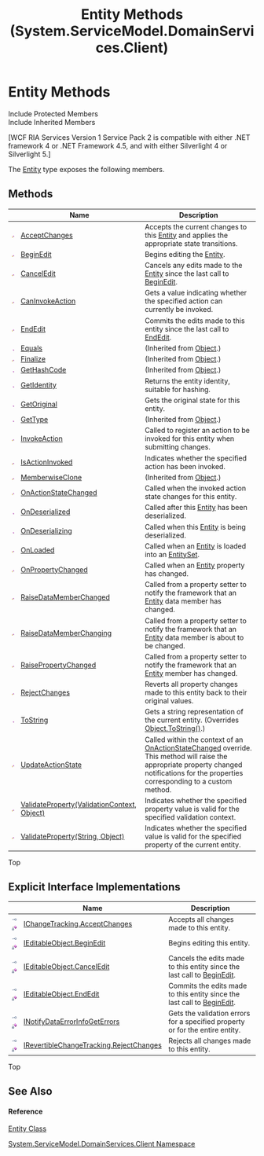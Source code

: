 ﻿---
title: Entity Methods (System.ServiceModel.DomainServices.Client)
TOCTitle: Entity Methods
ms:assetid: Methods.T:System.ServiceModel.DomainServices.Client.Entity
ms:mtpsurl: https://msdn.microsoft.com/en-us/library/system.servicemodel.domainservices.client.entity_methods(v=VS.91)
ms:contentKeyID: 28755507
ms.date: 01/27/2012
mtps_version: v=VS.91
---

# Entity Methods

Include Protected Members  
Include Inherited Members  

\[WCF RIA Services Version 1 Service Pack 2 is compatible with either .NET framework 4 or .NET Framework 4.5, and with either Silverlight 4 or Silverlight 5.\]

The [Entity](ff422907\(v=vs.91\).md) type exposes the following members.

## Methods

<table>
<thead>
<tr class="header">
<th> </th>
<th>Name</th>
<th>Description</th>
</tr>
</thead>
<tbody>
<tr class="odd">
<td><img src="images\Ff422600.protmethod(en-us,VS.91).gif" title="Protected method" alt="Protected method" /></td>
<td><a href="ff423117(v=vs.91).md">AcceptChanges</a></td>
<td>Accepts the current changes to this <a href="ff422907(v=vs.91).md">Entity</a> and applies the appropriate state transitions.</td>
</tr>
<tr class="even">
<td><img src="images\Ff422600.protmethod(en-us,VS.91).gif" title="Protected method" alt="Protected method" /></td>
<td><a href="ff422920(v=vs.91).md">BeginEdit</a></td>
<td>Begins editing the <a href="ff422907(v=vs.91).md">Entity</a>.</td>
</tr>
<tr class="odd">
<td><img src="images\Ff422600.protmethod(en-us,VS.91).gif" title="Protected method" alt="Protected method" /></td>
<td><a href="ff422053(v=vs.91).md">CancelEdit</a></td>
<td>Cancels any edits made to the <a href="ff422907(v=vs.91).md">Entity</a> since the last call to <a href="ff422920(v=vs.91).md">BeginEdit</a>.</td>
</tr>
<tr class="even">
<td><img src="images\Ff422600.protmethod(en-us,VS.91).gif" title="Protected method" alt="Protected method" /></td>
<td><a href="ff422924(v=vs.91).md">CanInvokeAction</a></td>
<td>Gets a value indicating whether the specified action can currently be invoked.</td>
</tr>
<tr class="odd">
<td><img src="images\Ff422600.protmethod(en-us,VS.91).gif" title="Protected method" alt="Protected method" /></td>
<td><a href="ff423344(v=vs.91).md">EndEdit</a></td>
<td>Commits the edits made to this entity since the last call to <a href="ff423344(v=vs.91).md">EndEdit</a>.</td>
</tr>
<tr class="even">
<td><img src="images\Ff423329.pubmethod(en-us,VS.91).gif" title="Public method" alt="Public method" /></td>
<td><a href="https://docs.microsoft.com/en-us/dotnet/api/system.object.equals?redirectedfrom=MSDN#System_Object_Equals_System_Object_">Equals</a></td>
<td>(Inherited from <a href="https://msdn.microsoft.com/en-us/library/e5kfa45b">Object</a>.)</td>
</tr>
<tr class="odd">
<td><img src="images\Ff422600.protmethod(en-us,VS.91).gif" title="Protected method" alt="Protected method" /></td>
<td><a href="https://msdn.microsoft.com/en-us/library/4k87zsw7">Finalize</a></td>
<td>(Inherited from <a href="https://msdn.microsoft.com/en-us/library/e5kfa45b">Object</a>.)</td>
</tr>
<tr class="even">
<td><img src="images\Ff423329.pubmethod(en-us,VS.91).gif" title="Public method" alt="Public method" /></td>
<td><a href="https://msdn.microsoft.com/en-us/library/zdee4b3y">GetHashCode</a></td>
<td>(Inherited from <a href="https://msdn.microsoft.com/en-us/library/e5kfa45b">Object</a>.)</td>
</tr>
<tr class="odd">
<td><img src="images\Ff423329.pubmethod(en-us,VS.91).gif" title="Public method" alt="Public method" /></td>
<td><a href="ff423443(v=vs.91).md">GetIdentity</a></td>
<td>Returns the entity identity, suitable for hashing.</td>
</tr>
<tr class="even">
<td><img src="images\Ff423329.pubmethod(en-us,VS.91).gif" title="Public method" alt="Public method" /></td>
<td><a href="ff422776(v=vs.91).md">GetOriginal</a></td>
<td>Gets the original state for this entity.</td>
</tr>
<tr class="odd">
<td><img src="images\Ff423329.pubmethod(en-us,VS.91).gif" title="Public method" alt="Public method" /></td>
<td><a href="https://msdn.microsoft.com/en-us/library/dfwy45w9">GetType</a></td>
<td>(Inherited from <a href="https://msdn.microsoft.com/en-us/library/e5kfa45b">Object</a>.)</td>
</tr>
<tr class="even">
<td><img src="images\Ff422600.protmethod(en-us,VS.91).gif" title="Protected method" alt="Protected method" /></td>
<td><a href="ff422191(v=vs.91).md">InvokeAction</a></td>
<td>Called to register an action to be invoked for this entity when submitting changes.</td>
</tr>
<tr class="odd">
<td><img src="images\Ff422600.protmethod(en-us,VS.91).gif" title="Protected method" alt="Protected method" /></td>
<td><a href="ff422192(v=vs.91).md">IsActionInvoked</a></td>
<td>Indicates whether the specified action has been invoked.</td>
</tr>
<tr class="even">
<td><img src="images\Ff422600.protmethod(en-us,VS.91).gif" title="Protected method" alt="Protected method" /></td>
<td><a href="https://msdn.microsoft.com/en-us/library/57ctke0a">MemberwiseClone</a></td>
<td>(Inherited from <a href="https://msdn.microsoft.com/en-us/library/e5kfa45b">Object</a>.)</td>
</tr>
<tr class="odd">
<td><img src="images\Ff422600.protmethod(en-us,VS.91).gif" title="Protected method" alt="Protected method" /></td>
<td><a href="ff422671(v=vs.91).md">OnActionStateChanged</a></td>
<td>Called when the invoked action state changes for this entity.</td>
</tr>
<tr class="even">
<td><img src="images\Ff423329.pubmethod(en-us,VS.91).gif" title="Public method" alt="Public method" /></td>
<td><a href="ff422658(v=vs.91).md">OnDeserialized</a></td>
<td>Called after this <a href="ff422907(v=vs.91).md">Entity</a> has been deserialized.</td>
</tr>
<tr class="odd">
<td><img src="images\Ff423329.pubmethod(en-us,VS.91).gif" title="Public method" alt="Public method" /></td>
<td><a href="ff422739(v=vs.91).md">OnDeserializing</a></td>
<td>Called when this <a href="ff422907(v=vs.91).md">Entity</a> is being deserialized.</td>
</tr>
<tr class="even">
<td><img src="images\Ff422600.protmethod(en-us,VS.91).gif" title="Protected method" alt="Protected method" /></td>
<td><a href="ff422914(v=vs.91).md">OnLoaded</a></td>
<td>Called when an <a href="ff422907(v=vs.91).md">Entity</a> is loaded into an <a href="ff423164(v=vs.91).md">EntitySet</a>.</td>
</tr>
<tr class="odd">
<td><img src="images\Ff422600.protmethod(en-us,VS.91).gif" title="Protected method" alt="Protected method" /></td>
<td><a href="ff422782(v=vs.91).md">OnPropertyChanged</a></td>
<td>Called when an <a href="ff422907(v=vs.91).md">Entity</a> property has changed.</td>
</tr>
<tr class="even">
<td><img src="images\Ff422600.protmethod(en-us,VS.91).gif" title="Protected method" alt="Protected method" /></td>
<td><a href="ff423101(v=vs.91).md">RaiseDataMemberChanged</a></td>
<td>Called from a property setter to notify the framework that an <a href="ff422907(v=vs.91).md">Entity</a> data member has changed.</td>
</tr>
<tr class="odd">
<td><img src="images\Ff422600.protmethod(en-us,VS.91).gif" title="Protected method" alt="Protected method" /></td>
<td><a href="ff422866(v=vs.91).md">RaiseDataMemberChanging</a></td>
<td>Called from a property setter to notify the framework that an <a href="ff422907(v=vs.91).md">Entity</a> data member is about to be changed.</td>
</tr>
<tr class="even">
<td><img src="images\Ff422600.protmethod(en-us,VS.91).gif" title="Protected method" alt="Protected method" /></td>
<td><a href="ff422629(v=vs.91).md">RaisePropertyChanged</a></td>
<td>Called from a property setter to notify the framework that an <a href="ff422907(v=vs.91).md">Entity</a> member has changed.</td>
</tr>
<tr class="odd">
<td><img src="images\Ff422600.protmethod(en-us,VS.91).gif" title="Protected method" alt="Protected method" /></td>
<td><a href="ff422708(v=vs.91).md">RejectChanges</a></td>
<td>Reverts all property changes made to this entity back to their original values.</td>
</tr>
<tr class="even">
<td><img src="images\Ff423329.pubmethod(en-us,VS.91).gif" title="Public method" alt="Public method" /></td>
<td><a href="ff422550(v=vs.91).md">ToString</a></td>
<td>Gets a string representation of the current entity. (Overrides <a href="https://msdn.microsoft.com/en-us/library/7bxwbwt2">Object.ToString()</a>.)</td>
</tr>
<tr class="odd">
<td><img src="images\Ff422600.protmethod(en-us,VS.91).gif" title="Protected method" alt="Protected method" /></td>
<td><a href="ff422150(v=vs.91).md">UpdateActionState</a></td>
<td>Called within the context of an <a href="ff422671(v=vs.91).md">OnActionStateChanged</a> override. This method will raise the appropriate property changed notifications for the properties corresponding to a custom method.</td>
</tr>
<tr class="even">
<td><img src="images\Ff422600.protmethod(en-us,VS.91).gif" title="Protected method" alt="Protected method" /></td>
<td><a href="ff422694(v=vs.91).md">ValidateProperty(ValidationContext, Object)</a></td>
<td>Indicates whether the specified property value is valid for the specified validation context.</td>
</tr>
<tr class="odd">
<td><img src="images\Ff422600.protmethod(en-us,VS.91).gif" title="Protected method" alt="Protected method" /></td>
<td><a href="ff422361(v=vs.91).md">ValidateProperty(String, Object)</a></td>
<td>Indicates whether the specified value is valid for the specified property of the current entity.</td>
</tr>
</tbody>
</table>

Top

## Explicit Interface Implementations

<table>
<thead>
<tr class="header">
<th> </th>
<th>Name</th>
<th>Description</th>
</tr>
</thead>
<tbody>
<tr class="odd">
<td><img src="images\Ff422600.pubinterface(en-us,VS.91).gif" title="Explicit interface implemetation" alt="Explicit interface implemetation" /><img src="images\Ff422600.privmethod(en-us,VS.91).gif" title="Private method" alt="Private method" /></td>
<td><a href="ff423294(v=vs.91).md">IChangeTracking.AcceptChanges</a></td>
<td>Accepts all changes made to this entity.</td>
</tr>
<tr class="even">
<td><img src="images\Ff422600.pubinterface(en-us,VS.91).gif" title="Explicit interface implemetation" alt="Explicit interface implemetation" /><img src="images\Ff422600.privmethod(en-us,VS.91).gif" title="Private method" alt="Private method" /></td>
<td><a href="ff422332(v=vs.91).md">IEditableObject.BeginEdit</a></td>
<td>Begins editing this entity.</td>
</tr>
<tr class="odd">
<td><img src="images\Ff422600.pubinterface(en-us,VS.91).gif" title="Explicit interface implemetation" alt="Explicit interface implemetation" /><img src="images\Ff422600.privmethod(en-us,VS.91).gif" title="Private method" alt="Private method" /></td>
<td><a href="ff422175(v=vs.91).md">IEditableObject.CancelEdit</a></td>
<td>Cancels the edits made to this entity since the last call to <a href="ff422920(v=vs.91).md">BeginEdit</a>.</td>
</tr>
<tr class="even">
<td><img src="images\Ff422600.pubinterface(en-us,VS.91).gif" title="Explicit interface implemetation" alt="Explicit interface implemetation" /><img src="images\Ff422600.privmethod(en-us,VS.91).gif" title="Private method" alt="Private method" /></td>
<td><a href="ff422743(v=vs.91).md">IEditableObject.EndEdit</a></td>
<td>Commits the edits made to this entity since the last call to <a href="ff422920(v=vs.91).md">BeginEdit</a>.</td>
</tr>
<tr class="odd">
<td><img src="images\Ff422600.pubinterface(en-us,VS.91).gif" title="Explicit interface implemetation" alt="Explicit interface implemetation" /><img src="images\Ff422600.privmethod(en-us,VS.91).gif" title="Private method" alt="Private method" /></td>
<td><a href="ff457831(v=vs.91).md">INotifyDataErrorInfoGetErrors</a></td>
<td>Gets the validation errors for a specified property or for the entire entity.</td>
</tr>
<tr class="even">
<td><img src="images\Ff422600.pubinterface(en-us,VS.91).gif" title="Explicit interface implemetation" alt="Explicit interface implemetation" /><img src="images\Ff422600.privmethod(en-us,VS.91).gif" title="Private method" alt="Private method" /></td>
<td><a href="ff422472(v=vs.91).md">IRevertibleChangeTracking.RejectChanges</a></td>
<td>Rejects all changes made to this entity.</td>
</tr>
</tbody>
</table>

Top

## See Also

#### Reference

[Entity Class](ff422907\(v=vs.91\).md)

[System.ServiceModel.DomainServices.Client Namespace](ff422479\(v=vs.91\).md)

